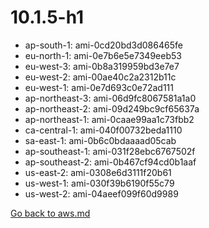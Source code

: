 
 # 10.1.5-h1
- ap-south-1: ami-0cd20bd3d086465fe
- eu-north-1: ami-0e7b6e5e7349eeb53
- eu-west-3: ami-0b8a319959bd3e7e7
- eu-west-2: ami-00ae40c2a2312b11c
- eu-west-1: ami-0e7d693c0e72ad111
- ap-northeast-3: ami-06d9fc8067581a1a0
- ap-northeast-2: ami-09d249bc9cf65637a
- ap-northeast-1: ami-0caae99aa1c73fbb2
- ca-central-1: ami-040f00732beda1110
- sa-east-1: ami-0b6c0bdaaaad05cab
- ap-southeast-1: ami-031f28ebc6767502f
- ap-southeast-2: ami-0b467cf94cd0b1aaf
- us-east-2: ami-0308e6d3111f20b61
- us-west-1: ami-030f39b6190f55c79
- us-west-2: ami-04aeef099f60d9989

[Go back to aws.md](../../aws.md) 
